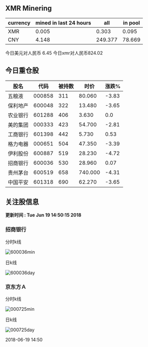 ## XMR Minering

|currency|mined in last 24 hours|all|in pool|
|---|---|---|---|
|XMR|0.005|0.303|0.095|
|CNY|4.148|249.377|78.669|

今日美元对人民币 6.45	今日xmr对人民币824.02


## 今日重仓股 

|股名|代码|被持数|时价|涨跌%|
|---|---|---|---|---|
|五粮液|000858|311|80.060|-3.83|
|保利地产|600048|322|13.480|-3.65|
|农业银行|601288|406|3.630|0.0|
|美的集团|000333|423|54.700|-2.81|
|工商银行|601398|442|5.730|0.53|
|格力电器|000651|504|47.350|-3.39|
|伊利股份|600887|519|28.230|-4.72|
|招商银行|600036|530|28.960|0.07|
|贵州茅台|600519|658|740.000|-4.31|
|中国平安|601318|690|62.270|-3.65|

## 关注股信息
**更新时间 : Tue Jun 19 14:50:15 2018**
### 招商银行 
分时k线

![600036min](http://image.sinajs.cn/newchart/min/n/sh600036.gif)

日k线

![600036day](http://image.sinajs.cn/newchart/daily/n/sh600036.gif)

### 京东方Ａ 
分时k线

![000725min](http://image.sinajs.cn/newchart/min/n/sz000725.gif)

日k线

![000725day](http://image.sinajs.cn/newchart/daily/n/sz000725.gif)

2018-06-19 14:50